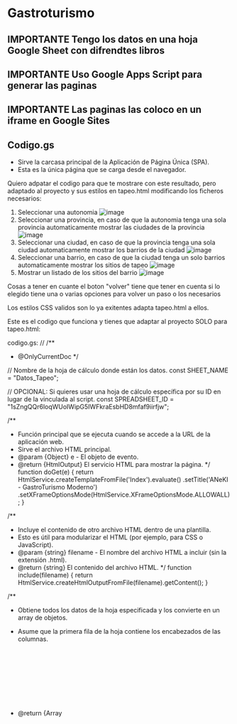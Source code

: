 # Gastroturismo

## IMPORTANTE Tengo los datos en una hoja Google Sheet con difrendtes libros

## IMPORTANTE Uso Google Apps Script para generar las paginas

## IMPORTANTE Las paginas las coloco en un iframe en Google Sites

## Codigo.gs 
 * Sirve la carcasa principal de la Aplicación de Página Única (SPA).
 * Esta es la única página que se carga desde el navegador.

Quiero adpatar el codigo para que te mostrare con este resultado, pero adaptado al proyecto y sus estilos en tapeo.html modificando los ficheros necesarios:

1. Seleccionar una autonomia
  ![image](https://github.com/user-attachments/assets/b22f4ed8-9d98-4fce-914c-8c9659455e6c)
2. Seleccionar una provincia, en caso de que la autonomia tenga una sola provincia automaticamente mostrar las ciudades de la provincia
  ![image](https://github.com/user-attachments/assets/c12d534d-80e3-4ff5-bfc1-5415bceacdd0)
3. Seleccionar una ciudad, en caso de que la provincia tenga una sola ciudad automaticamente mostrar los barrios de la ciudad
  ![image](https://github.com/user-attachments/assets/705c005b-5cb5-49ca-9521-2640f1913ed2)
4. Seleccionar una barrio, en caso de que la ciudad tenga un solo barrios automaticamente mostrar los sitios de tapeo
  ![image](https://github.com/user-attachments/assets/5ec35f8e-e1de-4cb6-90c6-30f5b281305f)
5. Mostrar un listado de los sitios del barrio
   ![image](https://github.com/user-attachments/assets/ae4dd210-6309-4d0f-bcbf-af9918a524a0)

Cosas a tener en cuante el boton "volver" tiene que tener en cuenta si lo elegido tiene una o varias opciones para volver un paso o los necesarios

Los estilos CSS validos son lo ya exitentes adapta tapeo.html a ellos.

Este es el codigo que funciona y tienes que adaptar al proyecto SOLO para tapeo.html:

codigo.gs:
//
/**
 * @OnlyCurrentDoc
 */

// Nombre de la hoja de cálculo donde están los datos.
const SHEET_NAME = "Datos_Tapeo";

// OPCIONAL: Si quieres usar una hoja de cálculo específica por su ID en lugar de la vinculada al script.
const SPREADSHEET_ID = "1sZngQQr6loqWUoIWipG5IWFkraEsbHD8mfaf9iirfjw"; 

/**
 * Función principal que se ejecuta cuando se accede a la URL de la aplicación web.
 * Sirve el archivo HTML principal.
 * @param {Object} e - El objeto de evento.
 * @return {HtmlOutput} El servicio HTML para mostrar la página.
 */
function doGet(e) {
  return HtmlService.createTemplateFromFile('Index').evaluate()
      .setTitle('ANeKI - GastroTurismo Moderno')
      .setXFrameOptionsMode(HtmlService.XFrameOptionsMode.ALLOWALL);
}

/**
 * Incluye el contenido de otro archivo HTML dentro de una plantilla.
 * Esto es útil para modularizar el HTML (por ejemplo, para CSS o JavaScript).
 * @param {string} filename - El nombre del archivo HTML a incluir (sin la extensión .html).
 * @return {string} El contenido del archivo HTML.
 */
function include(filename) {
  return HtmlService.createHtmlOutputFromFile(filename).getContent();
}

/**
 * Obtiene todos los datos de la hoja especificada y los convierte en un array de objetos.
 * Asume que la primera fila de la hoja contiene los encabezados de las columnas.
 * @return {Array<Object>} Un array de objetos, donde cada objeto representa una fila.
 */
function getSheetData() {
  try {
    let ss;
    // Descomenta la siguiente línea y comenta la de getActiveSpreadsheet() si quieres usar SPREADSHEET_ID.
    // Asegúrate de haber definido SPREADSHEET_ID arriba con el ID correcto.
    ss = SpreadsheetApp.openById(SPREADSHEET_ID); 
    
    // Por defecto, usa la hoja de cálculo a la que está vinculado el script.
    //ss = SpreadsheetApp.getActiveSpreadsheet(); 

    const sheet = ss.getSheetByName(SHEET_NAME);
    if (!sheet) {
      console.error("Hoja no encontrada: " + SHEET_NAME);
      return [];
    }
    const range = sheet.getDataRange();
    const values = range.getValues();
    
    if (values.length < 2) { // Necesita al menos una fila de cabecera y una de datos
      console.log("No hay suficientes datos en la hoja: " + SHEET_NAME);
      return [];
    }

    const headers = values[0].map(header => String(header).trim()); // Primera fila como cabeceras
    const data = [];

    for (let i = 1; i < values.length; i++) {
      const row = values[i];
      // Solo procesar filas que tengan al menos un valor en la columna 'Nombre' (o la primera columna)
      if (row[headers.indexOf("Nombre")] || row[0]) { 
        const entry = {};
        headers.forEach((header, index) => {
          if (header) { // Solo añadir propiedad si la cabecera no está vacía
            entry[header] = row[index];
          }
        });
        data.push(entry);
      }
    }
    // console.log("Datos obtenidos de la hoja:", data.length > 0 ? data[0] : "Vacío"); // Log del primer objeto para depuración
    return data;
  } catch (error) {
    console.error("Error en getSheetData: " + error.toString());
    console.error("Stack: " + error.stack);
    return []; // Devuelve un array vacío en caso de error
  }
}

/**
 * Obtiene una lista única de autonomías/países.
 * @return {Array<Object>} Un array de objetos, cada uno con la propiedad "Autonomia".
 */
function getAutonomias() {
  const data = getSheetData();
  const autonomias = [...new Set(data.map(item => item.Autonomia))]
                      .filter(Boolean) // Filtra valores nulos o vacíos
                      .map(autonomia => ({ Autonomia: autonomia }));
  // console.log("Autonomías procesadas:", autonomias);
  return autonomias;
}

/**
 * Obtiene una lista única de provincias para una autonomía/país dada.
 * @param {string} autonomia - El nombre de la autonomía/país.
 * @return {Array<Object>} Un array de objetos, cada uno con la propiedad "Provincia".
 */
function getProvincias(autonomia) {
  const data = getSheetData();
  const provincias = [...new Set(data.filter(item => item.Autonomia === autonomia)
                                     .map(item => item.Provincia))]
                       .filter(Boolean)
                       .map(provincia => ({ Provincia: provincia }));
  // console.log("Provincias para " + autonomia + ":", provincias);
  return provincias;
}

/**
 * Obtiene una lista única de ciudades para una provincia dada.
 * @param {string} provincia - El nombre de la provincia.
 * @return {Array<Object>} Un array de objetos, cada uno con la propiedad "Ciudad".
 */
function getCiudades(provincia) {
  const data = getSheetData();
  const ciudades = [...new Set(data.filter(item => item.Provincia === provincia)
                                   .map(item => item.Ciudad))]
                     .filter(Boolean)
                     .map(ciudad => ({ Ciudad: ciudad }));
  // console.log("Ciudades para " + provincia + ":", ciudades);
  return ciudades;
}

/**
 * Obtiene una lista única de barrios para una ciudad dada.
 * @param {string} ciudad - El nombre de la ciudad.
 * @return {Array<Object>} Un array de objetos, cada uno con la propiedad "Barrio".
 */
function getBarrios(ciudad) {
  const data = getSheetData();
  const barrios = [...new Set(data.filter(item => item.Ciudad === ciudad)
                                 .map(item => item.Barrio))]
                   .filter(Boolean)
                   .map(barrio => ({ Barrio: barrio }));
  // console.log("Barrios para " + ciudad + ":", barrios);
  return barrios;
}

/**
 * Obtiene una lista de sitios para un barrio dado.
 * Devuelve todos los campos definidos en la hoja para esos sitios.
 * @param {string} barrio - El nombre del barrio.
 * @return {Array<Object>} Un array de objetos, donde cada objeto representa un sitio con todas sus propiedades.
 */
function getSitios(barrio) {
  const data = getSheetData();
  const sitios = data.filter(item => item.Barrio === barrio);
  // console.log("Sitios para " + barrio + ":", sitios.length > 0 ? sitios[0] : "Ninguno"); // Log del primer sitio para depuración
  return sitios; // Devuelve los objetos completos del sitio
}

/**
 * Obtiene una imagen de Google Drive como una cadena Base64.
 * @param {string} fileId - El ID del archivo de imagen en Google Drive.
 * @return {string|null} La imagen como una cadena Base64 (data URL), o null si ocurre un error.
 */
function getImageAsBase64(fileId) {
  if (!fileId || typeof fileId !== 'string' || fileId.trim() === "") {
    // console.log("getImageAsBase64: fileId inválido o vacío.");
    return null;
  }
  try {
    const file = DriveApp.getFileById(fileId);
    const contentType = file.getMimeType();
    if (contentType.startsWith("image/")) {
      const base64Image = "data:" + contentType + ";base64," + Utilities.base64Encode(file.getBlob().getBytes());
      return base64Image;
    } else {
      // console.warn("getImageAsBase64: El archivo con ID " + fileId + " no es una imagen. MimeType: " + contentType);
      return null;
    }
  } catch (e) {
    console.error("Error en getImageAsBase64 para fileId '" + fileId + "': " + e.toString());
    return null;
  }
}
//

tapeo.html
//
<!DOCTYPE html>
<html>
<head>
  <base target="_top">
  <meta charset="UTF-8">
  <meta name="viewport" content="width=device-width, initial-scale=1.0">
  <title>ANeKI - GastroTurismo Moderno</title>
  <link href="https://fonts.googleapis.com/icon?family=Material+Icons" rel="stylesheet">
  <link href="https://unpkg.com/material-components-web@latest/dist/material-components-web.min.css" rel="stylesheet">
  <script src="https://unpkg.com/material-components-web@latest/dist/material-components-web.min.js"></script>
  <?!= include('css'); ?>
  <style>
    /* Estilos para el botón "Ampliar información" */
    .aneki-info-button .mdc-button__label,
    .aneki-info-button .mdc-button__icon {
        color: var(--mdc-theme-on-surface, #000); /* Color negro/on-surface por defecto */
        transition: color 0.3s ease; /* Transición suave para el color */
    }

    .mdc-card__primary-action:hover .aneki-info-button .mdc-button__label,
    .mdc-card__primary-action:hover .aneki-info-button .mdc-button__icon {
        color: white !important; /* Color blanco en hover de la tarjeta */
    }

    /* Estilos para el texto truncado */
    .truncate-text {
        white-space: nowrap;
        overflow: hidden;
        text-overflow: ellipsis;
    }
    .truncate-multiline-2 {
        display: -webkit-box;
        -webkit-line-clamp: 2;
        -webkit-box-orient: vertical;
        overflow: hidden;
        text-overflow: ellipsis;
        line-height: 1.4em; /* Ajustar según el tamaño de fuente */
        max-height: 2.8em; /* line-height * número de líneas */
    }

  </style>
</head>
<body class="mdc-typography">

  <header class="mdc-top-app-bar">
    <div class="mdc-top-app-bar__row">
      <section class="mdc-top-app-bar__section mdc-top-app-bar__section--align-start">
        <button id="menu-button" class="material-icons mdc-top-app-bar__navigation-icon mdc-icon-button" aria-label="Abrir menú de navegación" style="display:none;">menu</button>
        <span class="mdc-top-app-bar__title">GastroTurismo</span>
      </section>
      <section class="mdc-top-app-bar__section mdc-top-app-bar__section--align-end" role="toolbar">
        </section>
    </div>
  </header>
  <div class="mdc-top-app-bar--fixed-adjust">
    <main class="main-content mdc-padding--16">
      <nav id="breadcrumb-nav" aria-label="breadcrumb" style="margin-bottom: 16px;">
      </nav>

      <div id="page-header-container" style="display: flex; align-items: center; margin-bottom: 16px;">
        <button id="main-back-button" class="mdc-button mdc-button--outlined" style="display: none; margin-right: 16px;">
          <span class="mdc-button__ripple"></span>
          <span class="mdc-button__label">Volver</span>
        </button>
        <h1 id="page-title" class="mdc-typography--headline4" style="margin-bottom: 0;">Bienvenido</h1>
      </div>
      
      <div id="list-container" class="mdc-layout-grid">
        <div class="mdc-layout-grid__inner">
        </div>
      </div>

      <div id="site-detail-container" style="display:none;">
      </div>

      <div id="loader" class="mdc-linear-progress mdc-linear-progress--indeterminate" role="progressbar" style="display:none;">
        <div class="mdc-linear-progress__buffer">
          <div class="mdc-linear-progress__buffer-bar"></div>
          <div class="mdc-linear-progress__buffer-dots"></div>
        </div>
        <div class="mdc-linear-progress__bar mdc-linear-progress__primary-bar">
          <span class="mdc-linear-progress__bar-inner"></span>
        </div>
        <div class="mdc-linear-progress__bar mdc-linear-progress__secondary-bar">
          <span class="mdc-linear-progress__bar-inner"></span>
        </div>
      </div>

    </main>
  </div>

  <div id="snackbar" class="mdc-snackbar">
    <div class="mdc-snackbar__surface" role="status" aria-relevant="additions text">
      <div class="mdc-snackbar__label" aria-atomic="false">
        Mensaje aquí.
      </div>
      <div class="mdc-snackbar__actions" aria-atomic="true">
        <button type="button" class="mdc-button mdc-snackbar__action">
          <div class="mdc-button__ripple"></div>
          <span class="mdc-button__label">Cerrar</span>
        </button>
      </div>
    </div>
  </div>

  <script>
    // Initialize MDC components
    const topAppBar = new mdc.topAppBar.MDCTopAppBar(document.querySelector('.mdc-top-app-bar'));
    const snackbar = new mdc.snackbar.MDCSnackbar(document.getElementById('snackbar'));
    const linearProgress = new mdc.linearProgress.MDCLinearProgress(document.getElementById('loader'));
    
    const menuButton = document.getElementById('menu-button'); 
    const mainBackButton = document.getElementById('main-back-button');
    if (mainBackButton) {
        new mdc.ripple.MDCRipple(mainBackButton);
    }

    const pageTitle = document.getElementById('page-title');
    const listContainer = document.getElementById('list-container').querySelector('.mdc-layout-grid__inner');
    const siteDetailContainer = document.getElementById('site-detail-container');
    const breadcrumbNav = document.getElementById('breadcrumb-nav');

    let currentLevel = 'autonomias'; 
    let currentFilters = {}; 
    let breadcrumbs = []; 
    let currentPhotoIndex = 0;
    let photoElements = [];
    let isNavigatingBack = false; // Flag to control behavior when navigating back

    // --- Loading and Message Functions ---
    function showLoader() {
      document.getElementById('loader').style.display = 'block';
      linearProgress.open();
    }

    function hideLoader() {
      linearProgress.close();
      document.getElementById('loader').style.display = 'none';
    }

    function showMessage(message) {
      snackbar.labelText = message;
      snackbar.open();
    }

    // --- Breadcrumb Navigation and Back Button ---
    function updateBreadcrumbs() {
      breadcrumbNav.innerHTML = ''; 

      if (breadcrumbs.length <= 1 && currentLevel !== 'sitio_detail') { 
         menuButton.style.display = 'none'; 
         if(mainBackButton) mainBackButton.style.display = 'none';
         if (!menuButton.classList.contains('material-icons')) {
            menuButton.classList.add('material-icons');
         }
         menuButton.textContent = 'menu'; 
         menuButton.setAttribute('aria-label', 'Abrir menú de navegación');
      } else {
         menuButton.style.display = 'inline-flex'; 
         if (!menuButton.classList.contains('material-icons')) { 
            menuButton.classList.add('material-icons');
         }
         menuButton.textContent = 'arrow_back'; 
         menuButton.setAttribute('aria-label', 'Volver atrás');
         menuButton.onclick = goBack;

         if(mainBackButton) {
            mainBackButton.style.display = 'inline-block'; 
            mainBackButton.onclick = goBack;
         }
      }
      
      if (breadcrumbs.length === 0 || (breadcrumbs.length === 1 && breadcrumbs[0].level === 'autonomias' && currentLevel !== 'sitio_detail')) {
         return; 
      }

      const ol = document.createElement('ol');
      ol.className = 'breadcrumb'; 
      breadcrumbs.forEach((crumb, index) => {
        const li = document.createElement('li');
        li.className = 'breadcrumb-item';
        if (index === breadcrumbs.length - 1) {
          li.textContent = crumb.label;
          li.setAttribute('aria-current', 'page');
        } else {
          const a = document.createElement('a');
          a.href = '#'; 
          a.textContent = crumb.label;
          a.onclick = (e) => {
            e.preventDefault();
            isNavigatingBack = false; 
            breadcrumbs = breadcrumbs.slice(0, index + 1);
            
            const targetCrumbOnClick = breadcrumbs[breadcrumbs.length - 1];
            currentLevel = targetCrumbOnClick.level;
            currentFilters = { ...targetCrumbOnClick.filters }; 
            
            // Set pageTitle when clicking breadcrumb link
            if (targetCrumbOnClick.level === 'autonomias') {
                pageTitle.textContent = 'Autonomía / País';
            } else if (targetCrumbOnClick.level === 'provincias') {
                pageTitle.textContent = "Provincias de " + targetCrumbOnClick.label;
            } else if (targetCrumbOnClick.level === 'ciudades') {
                pageTitle.textContent = "Ciudades de " + targetCrumbOnClick.label;
            } else if (targetCrumbOnClick.level === 'barrios') {
                pageTitle.textContent = "Barrios de " + targetCrumbOnClick.label;
            } else if (targetCrumbOnClick.level === 'sitios') {
                pageTitle.textContent = "Sitios de " + targetCrumbOnClick.label;
            } else {
                 pageTitle.textContent = targetCrumbOnClick.label;
            }
            
            if (targetCrumbOnClick.level === 'autonomias') loadAutonomias();
            else if (targetCrumbOnClick.level === 'provincias') loadProvincias(targetCrumbOnClick.filters.autonomia);
            else if (targetCrumbOnClick.level === 'ciudades') loadCiudades(targetCrumbOnClick.filters.provincia);
            else if (targetCrumbOnClick.level === 'barrios') loadBarrios(targetCrumbOnClick.filters.ciudad);
            // updateBreadcrumbs(); // Called by load functions
          };
          li.appendChild(a);
        }
        ol.appendChild(li);
        if (index < breadcrumbs.length - 1) {
          const separator = document.createElement('span');
          separator.className = 'breadcrumb-separator';
          separator.textContent = '>'; 
          separator.style.margin = "0 8px";
          ol.appendChild(separator);
        }
      });
      breadcrumbNav.appendChild(ol);
    }
    
    function goBack() {
        if (currentLevel === 'autonomias' && breadcrumbs.length === 1 && breadcrumbs[0].level === 'autonomias') {
            return; 
        }

        isNavigatingBack = true; 

        if (currentLevel === 'sitio_detail') {
            if (breadcrumbs.length > 0) breadcrumbs.pop(); 
        } else if (breadcrumbs.length > 1) {
            breadcrumbs.pop(); 
        } else {
            isNavigatingBack = false; 
            return;
        }

        if (breadcrumbs.length === 0) { 
            isNavigatingBack = false;
            loadAutonomias(); 
            return;
        }

        const targetCrumb = breadcrumbs[breadcrumbs.length - 1];

        currentLevel = targetCrumb.level;
        currentFilters = { ...targetCrumb.filters }; 
        
        if (targetCrumb.level === 'autonomias') {
            pageTitle.textContent = 'Autonomía / País';
        } else if (targetCrumb.level === 'provincias') {
            pageTitle.textContent = "Provincias de " + targetCrumb.label;
        } else if (targetCrumb.level === 'ciudades') {
            pageTitle.textContent = "Ciudades de " + targetCrumb.label;
        } else if (targetCrumb.level === 'barrios') {
            pageTitle.textContent = "Barrios de " + targetCrumb.label;
        } else if (targetCrumb.level === 'sitios') {
            pageTitle.textContent = "Sitios de " + targetCrumb.label;
        }
        
        updateBreadcrumbs(); 

        if (targetCrumb.level === 'autonomias') {
            loadAutonomias();
        } else if (targetCrumb.level === 'provincias') {
            loadProvincias(targetCrumb.filters.autonomia);
        } else if (targetCrumb.level === 'ciudades') {
            loadCiudades(targetCrumb.filters.provincia);
        } else if (targetCrumb.level === 'barrios') {
            loadBarrios(targetCrumb.filters.ciudad);
        } else if (targetCrumb.level === 'sitios') { 
            loadSitios(targetCrumb.filters.barrio);
        } else {
            isNavigatingBack = false; 
            loadAutonomias();
        }
    }

    // --- Rendering Functions ---
    function renderList(items, type) { 
      listContainer.innerHTML = ''; 
      siteDetailContainer.style.display = 'none';
      listContainer.style.display = 'grid'; 

      if (!items || items.length === 0) {
        listContainer.innerHTML = `<p class="mdc-typography--body1 mdc-layout-grid__cell--span-12">No hay ${type}s disponibles.</p>`;
        return;
      }

      items.forEach((itemData, itemIndex) => { 
        const value = itemData[capitalizeFirstLetter(type)]; 
        if (!value && type !== 'sitio') return; 
        
        const name = type === 'sitio' ? itemData.Nombre : value;
        if(!name) return; 

        const cell = document.createElement('div');
        cell.className = 'mdc-layout-grid__cell mdc-layout-grid__cell--span-4-desktop mdc-layout-grid__cell--span-6-tablet mdc-layout-grid__cell--span-12-phone';

        const card = document.createElement('div');
        card.className = 'mdc-card mdc-card--outlined';
        card.style.width = '100%';
        card.style.marginBottom = '16px';

        const primaryAction = document.createElement('div');
        primaryAction.className = 'mdc-card__primary-action';
        primaryAction.tabIndex = 0;
        
        let cardContentHTML = ''; 

        if (type === 'sitio') {
            primaryAction.style.flexDirection = 'column'; // H2 on top, then row for image+text
            primaryAction.style.padding = '0';
            primaryAction.style.alignItems = 'stretch';
            primaryAction.style.overflow = 'hidden'; // Important for clipping children

            let sitioNombreHTML = `
                <div style="padding: 8px 8px 4px 8px;">
                    <h2 class="mdc-typography--headline6 truncate-text" style="margin: 0;">
                        ${itemData.Nombre || 'Sin nombre'}
                    </h2>
                </div>`;

            // Row for image and text content below the H2
            let contentRowContainerHTML = '<div style="display: flex; flex-direction: row; flex-grow: 1; min-height: 0; padding: 0 16px 16px 16px;">';

            let imageColHTML = '';
            const hasImage = itemData.Foto1;
            if (hasImage) {
                imageColHTML = `
                <div style="flex-shrink: 0; width: 40%; position: relative; background-color: #f0f0f0; margin-right: 16px;">
                    <div style="padding-top: 56.25%;"></div> <img id="list-thumb-img-${itemIndex}" src="" alt="${itemData.Nombre || 'sitio'}" style="position: absolute; top: 0; left: 0; width: 100%; height: 100%; object-fit: cover; display: none;">
                    <div id="list-thumb-loader-${itemIndex}" class="list-thumbnail-loader" style="position: absolute; top: 0; left: 0; width:100%; height:100%; display:flex; align-items:center; justify-content:center;">Cargando...</div>
                </div>`;
            }
            // If no image, imageColHTML remains empty, text column will use available space.

            let textColHTML = `<div style="flex-grow: 1; display: flex; flex-direction: column; justify-content: space-between; min-width: 0; border: double;">`;
            textColHTML += `<div>`; // Top text block for Tipo_Lugar, Pintxo_Tapa
            if (itemData.Pintxo_Tapa) {
                const pintxoTapaConSaltos = itemData.Pintxo_Tapa.replace(/\n/g, '<br>');
                //textColHTML += `<p class="mdc-typography--caption truncate-multiline-2" style="margin:0 0 8px 0; font-size: 0.75rem; border: double;">${pintxoTapaConSaltos}</p>`;
                textColHTML += `${itemData.Valoracion ? ` ${itemData.Valoracion}` : ''}<br>`;
                textColHTML += `${pintxoTapaConSaltos}`;
            }
            textColHTML += `</div>`;
            textColHTML += `<button class="mdc-button mdc-button--text aneki-info-button">
                              <span class="mdc-button__ripple"></span>
                              <span class="mdc-button__label">+ Info</span>
                              <i class="material-icons mdc-button__icon" aria-hidden="true">arrow_forward</i>
                            </button>`;
            // Button block - pushed to bottom, closer to bottom by reducing padding-top
            /*textColHTML += `<div style="margin-top: auto; padding-bottom: 1px; text-align: center; border: double;">`
            textColHTML += `<button class="mdc-button mdc-button--text aneki-info-button">
                              <span class="mdc-button__ripple"></span>
                              <span class="mdc-button__label">+ Info</span>
                              <i class="material-icons mdc-button__icon" aria-hidden="true">arrow_forward</i>
                            </button>`;
            textColHTML += `</div>`; // Close textColHTML*/

            contentRowContainerHTML += imageColHTML;
            contentRowContainerHTML += textColHTML;
            contentRowContainerHTML += `</div>`; // Close contentRowContainerHTML

            cardContentHTML = sitioNombreHTML + contentRowContainerHTML;

        } else { // For 'autonomia', 'provincia', 'ciudad', 'barrio'
            primaryAction.style.flexDirection = 'column'; 
            primaryAction.style.alignItems = 'stretch';
            primaryAction.style.padding = '0px'; 

            cardContentHTML += `<div style="padding: 16px; width: 100%; box-sizing: border-box;">`; 
            cardContentHTML += `<h2 class="mdc-typography--headline6" style="margin: 0 0 8px 0;">${name}</h2>`; 
            cardContentHTML += `</div>`; 
        }
        
        primaryAction.innerHTML = cardContentHTML;

        const allMdcButtonsInAction = primaryAction.querySelectorAll('.mdc-button');
        allMdcButtonsInAction.forEach(buttonEl => {
            if (!buttonEl.mdcRipple) { 
                buttonEl.mdcRipple = new mdc.ripple.MDCRipple(buttonEl);
            }
        });

        primaryAction.onclick = (event) => {
            if (event.target.closest('a[target="_blank"]')) {
                return;
            }
            isNavigatingBack = false; 
            if (type === 'autonomia') loadProvincias(name);
            else if (type === 'provincia') loadCiudades(name);
            else if (type === 'ciudad') loadBarrios(name);
            else if (type === 'barrio') loadSitios(name);
            else if (type === 'sitio') showSiteDetail(itemData);
        };

        card.appendChild(primaryAction);
        cell.appendChild(card);
        listContainer.appendChild(cell);
        
        if (!primaryAction.mdcRipple) { 
           primaryAction.mdcRipple = new mdc.ripple.MDCRipple(primaryAction);
        }

        if (type === 'sitio' && itemData.Foto1) {
            const thumbImgElement = document.getElementById(`list-thumb-img-${itemIndex}`);
            const thumbLoaderElement = document.getElementById(`list-thumb-loader-${itemIndex}`);
            if (thumbImgElement && thumbLoaderElement) {
                google.script.run
                    .withSuccessHandler(function(base64Image) {
                        if (thumbLoaderElement) thumbLoaderElement.style.display = 'none';
                        if (base64Image) {
                            thumbImgElement.src = base64Image;
                            thumbImgElement.style.display = 'block';
                        } else {
                            thumbImgElement.style.display = 'none'; 
                            console.warn("No se recibió base64 para miniatura (ID: " + itemData.Foto1 + ").");
                        }
                    })
                    .withFailureHandler(function(error) {
                        if (thumbLoaderElement) thumbLoaderElement.style.display = 'none';
                        thumbImgElement.style.display = 'none';
                        console.error("Error cargando miniatura " + itemData.Foto1 + ": " + error.message);
                    })
                    .getImageAsBase64(itemData.Foto1);
            }
        }
      }); 
    }

    function showSiteDetail(sitioData) {
      console.log("Datos del sitio para detalle:", sitioData); // Para depuración
      currentLevel = 'sitio_detail';
      pageTitle.textContent = sitioData.Nombre || "Detalle del Sitio"; 
      listContainer.style.display = 'none'; 
      siteDetailContainer.innerHTML = ''; 
      siteDetailContainer.style.display = 'block'; 

      let detailHTML = `<div class="mdc-card mdc-card--outlined" style="padding:16px;">`;
      detailHTML += `<h2 class="mdc-typography--headline5">${sitioData.Nombre || 'Sin nombre'}`;
      if (sitioData.Valoracion) detailHTML += ` ${sitioData.Valoracion}`; 
      detailHTML += `</h2>`;
      detailHTML += `<div style="margin-top: 24px;">`;
      if (sitioData.PostInstagram) detailHTML += `<a href="${sitioData.PostInstagram}" target="_blank" class="mdc-button mdc-button--outlined" style="margin-right: 8px;"><span class="mdc-button__ripple"></span><span class="material-icons mdc-button__icon" aria-hidden="true">language</span><span class="mdc-button__label">Nuestra Útima Visita en Instagram</span></a>`;
      if (sitioData.GoogleResenas) detailHTML += `<a href="${sitioData.GoogleResenas}" target="_blank" class="mdc-button mdc-button--outlined" style="margin-right: 8px;"><span class="mdc-button__ripple"></span><span class="material-icons mdc-button__icon" aria-hidden="true">language</span><span class="mdc-button__label">Google Reseñas</span></a>`;
      detailHTML += `</div>`;
      if (sitioData.Nota) detailHTML += `<p class="mdc-typography--body1">${sitioData.Nota}</p>`;
      if (sitioData.Direccion) detailHTML += `<p class="mdc-typography--body1"><span class="material-icons" style="vertical-align: bottom;">place</span> ${sitioData.Direccion}</p>`;
      if (sitioData.Horario) detailHTML += `<p class="mdc-typography--body1"><span class="material-icons" style="vertical-align: bottom;">schedule</span> ${sitioData.Horario}</p>`;
      if (sitioData.Pintxo_Tapa) {
        const pintxoTapaConSaltos = sitioData.Pintxo_Tapa.replace(/\n/g, '<br>');
        detailHTML += `<p class="mdc-typography--caption" style="margin:0; font-size: 0.75rem;">${pintxoTapaConSaltos}</p>`;
      }

      const fotoIds = [sitioData.Foto1, sitioData.Foto2, sitioData.Foto3, sitioData.Foto4].filter(Boolean);
      photoElements = []; 

      if (fotoIds.length > 0) {
        detailHTML += `<h3 class="mdc-typography--headline6" style="margin-top:24px; margin-bottom: 12px;">Galería</h3>`;
        detailHTML += `<div class="carousel-container">`;
        fotoIds.forEach((idFoto, index) => {
          detailHTML += `<div class="carousel-slide ${index === 0 ? 'active' : ''}" data-index="${index}">
                           <img id="carousel-img-${index}" src="" alt="Foto ${index + 1} de ${sitioData.Nombre}" style="display:none; width:100%; height:auto; max-height: 450px; object-fit: contain;">
                           <div id="carousel-loader-${index}" class="image-loader-placeholder" style="display:flex; align-items:center; justify-content:center; height:300px; background-color:#eee;">Cargando foto...</div>
                         </div>`;
        });
        detailHTML += `<button class="carousel-button prev" onclick="changePhoto(-1)">&#10094;</button>`;
        detailHTML += `<button class="carousel-button next" onclick="changePhoto(1)">&#10095;</button>`;
        detailHTML += `</div>`;
      }
      
      detailHTML += `<div style="margin-top: 24px;">`;
      if (sitioData.Maps) detailHTML += `<a href="${sitioData.Maps}" target="_blank" class="mdc-button mdc-button--outlined" style="margin-right: 8px;"><span class="mdc-button__ripple"></span><span class="material-icons mdc-button__icon" aria-hidden="true">map</span><span class="mdc-button__label">Como llegar</span></a>`;
      if (sitioData.Web) detailHTML += `<a href="${sitioData.Web}" target="_blank" class="mdc-button mdc-button--outlined" style="margin-right: 8px;"><span class="mdc-button__ripple"></span><span class="material-icons mdc-button__icon" aria-hidden="true">language</span><span class="mdc-button__label">Sitio Web</span></a>`;
      if (sitioData.Facebook) detailHTML += `<a href="${sitioData.Facebook}" target="_blank" class="mdc-button mdc-button--outlined" style="margin-right: 8px;"><span class="mdc-button__ripple"></span><span class="material-icons mdc-button__icon" aria-hidden="true">groups</span><span class="mdc-button__label">Facebook</span></a>`; 
      if (sitioData.Instagram) detailHTML += `<a href="${sitioData.Instagram}" target="_blank" class="mdc-button mdc-button--outlined"><span class="mdc-button__ripple"></span><span class="mdc-button__label">Instagram</span></a>`;
      if (sitioData.PostInstagram) detailHTML += `<a href="${sitioData.Instagram}" target="_blank" class="mdc-button mdc-button--outlined"><span class="mdc-button__ripple"></span><span class="mdc-button__label">Post Instagram</span></a>`;

      detailHTML += `</div>`;
      detailHTML += `</div>`; 
      siteDetailContainer.innerHTML = detailHTML;
      
      const mdcButtonsInDetail = siteDetailContainer.querySelectorAll('.mdc-button');
      mdcButtonsInDetail.forEach(button => {
        if (!button.mdcRipple) {
            button.mdcRipple = new mdc.ripple.MDCRipple(button);
        }
      });

      if (fotoIds.length > 0) {
        fotoIds.forEach((idFoto, index) => {
          if (!idFoto) return;
          const imgElement = document.getElementById(`carousel-img-${index}`);
          const loaderElement = document.getElementById(`carousel-loader-${index}`);
          google.script.run
            .withSuccessHandler(function(base64Image) {
              if (loaderElement) loaderElement.style.display = 'none';
              if (imgElement && base64Image) {
                imgElement.src = base64Image;
                imgElement.style.display = '';
              } else if (imgElement) {
                imgElement.alt = "Error al cargar imagen (ID: " + idFoto + ")";
                imgElement.style.display = '';
              }
            })
            .withFailureHandler(function(error) {
              if (loaderElement) loaderElement.style.display = 'none';
              if (imgElement) {
                imgElement.alt = "Fallo al cargar: " + idFoto;
                imgElement.style.display = '';
              }
              showMessage("Error cargando imagen: " + idFoto);
            })
            .getImageAsBase64(idFoto);
        });
        photoElements = Array.from(siteDetailContainer.querySelectorAll('.carousel-slide'));
        currentPhotoIndex = 0;
        updatePhotoDisplay(); 
      }

      const siteDetailCrumbIndex = breadcrumbs.findIndex(b => b.level === 'sitio_detail' && b.filters.sitio === sitioData.Nombre);
      if (siteDetailCrumbIndex !== -1) { 
          breadcrumbs = breadcrumbs.slice(0, siteDetailCrumbIndex + 1);
      } else {
          let siteListCrumbIdx = breadcrumbs.findIndex(b => b.level === 'sitios' && b.filters.barrio === currentFilters.barrio);
          if (siteListCrumbIdx !== -1) {
              breadcrumbs = breadcrumbs.slice(0, siteListCrumbIdx + 1);
          }
           breadcrumbs.push({ label: sitioData.Nombre, level: 'sitio_detail', filters: {...currentFilters, sitio: sitioData.Nombre} });
      }
      updateBreadcrumbs();
    }
    
    function updatePhotoDisplay() {
        if (!photoElements || photoElements.length === 0) return;
        photoElements.forEach((slide, index) => {
            slide.style.display = (index === currentPhotoIndex) ? 'block' : 'none';
            if (index === currentPhotoIndex) slide.classList.add('active');
            else slide.classList.remove('active');
        });
        const prevButton = siteDetailContainer.querySelector('.carousel-button.prev');
        const nextButton = siteDetailContainer.querySelector('.carousel-button.next');
        if (prevButton) prevButton.disabled = currentPhotoIndex === 0;
        if (nextButton) nextButton.disabled = currentPhotoIndex === photoElements.length - 1;
    }

    function changePhoto(direction) {
        if (!photoElements || photoElements.length === 0) return;
        const newIndex = currentPhotoIndex + direction;
        if (newIndex >= 0 && newIndex < photoElements.length) {
            currentPhotoIndex = newIndex;
            updatePhotoDisplay();
        }
    }

    function capitalizeFirstLetter(string) {
      if (!string) return string;
      return string.charAt(0).toUpperCase() + string.slice(1);
    }

    // --- Data Loading Functions ---
    function loadAutonomias() {
      showLoader();
      if (!isNavigatingBack) { 
        currentLevel = 'autonomias';
        currentFilters = {};
        pageTitle.textContent = 'Autonomía / País';
        breadcrumbs = [{label: 'Inicio', level: 'autonomias', filters: {}}];
        updateBreadcrumbs(); 
      }

      google.script.run
        .withSuccessHandler(autonomias => {
          const shouldAutoAdvance = !isNavigatingBack && autonomias && autonomias.length === 1 && autonomias[0] && autonomias[0].Autonomia;
          if (shouldAutoAdvance) {
            loadProvincias(autonomias[0].Autonomia);
          } else {
            renderList(autonomias, 'autonomia');
            hideLoader(); 
          }
          if (isNavigatingBack) isNavigatingBack = false; 
        })
        .withFailureHandler(err => {
          showMessage('Error al cargar autonomías: ' + err.message);
          if (isNavigatingBack) isNavigatingBack = false; 
          hideLoader();
        })
        .getAutonomias(); 
    }

    function loadProvincias(autonomiaName) {
      showLoader();
      if (!isNavigatingBack) {
        currentLevel = 'provincias';
        currentFilters = { autonomia: autonomiaName }; 
        pageTitle.textContent = "Provincias de " + autonomiaName;
        const inicioCrumb = breadcrumbs.find(b => b.level === 'autonomias');
        if (inicioCrumb) {
            breadcrumbs = [inicioCrumb]; 
        } else { 
            breadcrumbs = [{label: 'Inicio', level: 'autonomias', filters: {}}];
        }
        breadcrumbs.push({label: autonomiaName, level: 'provincias', filters: {autonomia: autonomiaName}});
        updateBreadcrumbs();
      }

      google.script.run
        .withSuccessHandler(provincias => {
          const shouldAutoAdvance = !isNavigatingBack && provincias && provincias.length === 1 && provincias[0] && provincias[0].Provincia;
          if (shouldAutoAdvance) {
            loadCiudades(provincias[0].Provincia);
          } else {
            renderList(provincias, 'provincia');
            hideLoader();
          }
          if (isNavigatingBack) isNavigatingBack = false;
        })
        .withFailureHandler(err => {
          showMessage('Error al cargar provincias: ' + err.message);
          if (isNavigatingBack) isNavigatingBack = false;
          hideLoader();
        })
        .getProvincias(autonomiaName); 
    }

    function loadCiudades(provinciaName) {
      showLoader();
      if (!isNavigatingBack) {
        currentLevel = 'ciudades';
        currentFilters.provincia = provinciaName; 
        pageTitle.textContent = "Ciudades de " + provinciaName;
        
        const autonomiaCrumbLabel = currentFilters.autonomia;
        breadcrumbs = [
            {label: 'Inicio', level: 'autonomias', filters: {}},
            {label: autonomiaCrumbLabel, level: 'provincias', filters: {autonomia: autonomiaCrumbLabel}}
        ];
        breadcrumbs.push({label: provinciaName, level: 'ciudades', filters: {...currentFilters}});
        updateBreadcrumbs();
      }

      google.script.run
        .withSuccessHandler(ciudades => {
          const shouldAutoAdvance = !isNavigatingBack && ciudades && ciudades.length === 1 && ciudades[0] && ciudades[0].Ciudad;
          if (shouldAutoAdvance) {
            loadBarrios(ciudades[0].Ciudad);
          } else {
            renderList(ciudades, 'ciudad');
            hideLoader();
          }
          if (isNavigatingBack) isNavigatingBack = false;
        })
        .withFailureHandler(err => {
          showMessage('Error al cargar ciudades: ' + err.message);
          if (isNavigatingBack) isNavigatingBack = false;
          hideLoader();
        })
        .getCiudades(provinciaName); 
    }

    function loadBarrios(ciudadName) {
      showLoader();
      if (!isNavigatingBack) {
        currentLevel = 'barrios';
        currentFilters.ciudad = ciudadName; 
        pageTitle.textContent = "Barrios de " + ciudadName;

        const autonomiaCrumbLabel = currentFilters.autonomia;
        const provinciaCrumbLabel = currentFilters.provincia;
        breadcrumbs = [
            {label: 'Inicio', level: 'autonomias', filters: {}},
            {label: autonomiaCrumbLabel, level: 'provincias', filters: {autonomia: autonomiaCrumbLabel}},
            {label: provinciaCrumbLabel, level: 'ciudades', filters: {autonomia: autonomiaCrumbLabel, provincia: provinciaCrumbLabel}}
        ];
        breadcrumbs.push({label: ciudadName, level: 'barrios', filters: {...currentFilters}});
        updateBreadcrumbs();
      }

      google.script.run
        .withSuccessHandler(barrios => {
          const shouldAutoAdvance = !isNavigatingBack && barrios && barrios.length === 1 && barrios[0] && barrios[0].Barrio;
          if (shouldAutoAdvance) {
            loadSitios(barrios[0].Barrio);
          } else {
            renderList(barrios, 'barrio');
            hideLoader();
          }
          if (isNavigatingBack) isNavigatingBack = false;
        })
        .withFailureHandler(err => {
          showMessage('Error al cargar barrios: ' + err.message);
          if (isNavigatingBack) isNavigatingBack = false;
          hideLoader();
        })
        .getBarrios(ciudadName); 
    }
    
    function loadSitios(barrioName) {
      showLoader();
      if (!isNavigatingBack) {
        currentLevel = 'sitios'; 
        currentFilters.barrio = barrioName; 
        pageTitle.textContent = "Sitios de " + barrioName;

        const autonomiaCrumbLabel = currentFilters.autonomia;
        const provinciaCrumbLabel = currentFilters.provincia;
        const ciudadCrumbLabel = currentFilters.ciudad;
        breadcrumbs = [
            {label: 'Inicio', level: 'autonomias', filters: {}},
            {label: autonomiaCrumbLabel, level: 'provincias', filters: {autonomia: autonomiaCrumbLabel}},
            {label: provinciaCrumbLabel, level: 'ciudades', filters: {autonomia: autonomiaCrumbLabel, provincia: provinciaCrumbLabel}},
            {label: ciudadCrumbLabel, level: 'barrios', filters: {autonomia: autonomiaCrumbLabel, provincia: provinciaCrumbLabel, ciudad: ciudadCrumbLabel}}
        ];
        breadcrumbs.push({label: barrioName, level: 'sitios', filters: {...currentFilters}}); 
        updateBreadcrumbs();
      }

      google.script.run
        .withSuccessHandler(sitios => {
          renderList(sitios, 'sitio'); 
          hideLoader(); 
          if (isNavigatingBack) isNavigatingBack = false; 
        })
        .withFailureHandler(err => {
          showMessage('Error al cargar sitios: ' + err.message);
          if (isNavigatingBack) isNavigatingBack = false; 
          hideLoader();
        })
        .getSitios(barrioName); 
    }

    // Initial Load
    document.addEventListener('DOMContentLoaded', () => {
      isNavigatingBack = false; 
      loadAutonomias();
    });

  </script>
</body>
</html>

css.html
//
<style>

//
//
